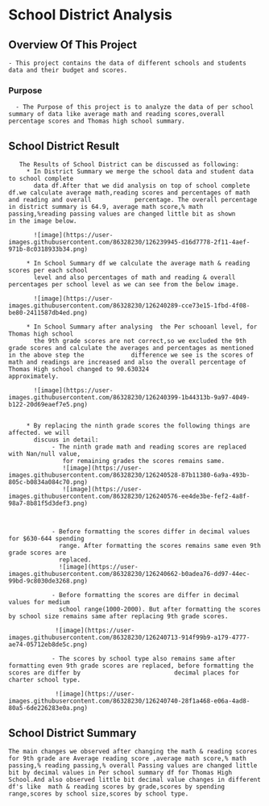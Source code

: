 # School District Analysis

## Overview Of This Project
    - This project contains the data of different schools and students data and their budget and scores.

### Purpose 
      - The Purpose of this project is to analyze the data of per school summary of data like average math and reading scores,overall percentage scores and Thomas high school summary.
## School District  Result
       The Results of School District can be discussed as following:
         * In District Summary we merge the school data and student data to school complete   
           data df.After that we did analysis on top of school complete df.we calculate average math,reading scores and percentages of math and reading and overall            percentage. The overall percentage in district summary is 64.9, average math score,% math passing,%reading passing values are changed little bit as shown            in the image below.
           
           ![image](https://user-images.githubusercontent.com/86328230/126239945-d16d7778-2f11-4aef-971b-8c0318933b34.png)

         * In School Summary df we calculate the average math & reading scores per each school  
           level and also percentages of math and reading & overall percentages per school level as we can see from the below image.
           
           ![image](https://user-images.githubusercontent.com/86328230/126240289-cce73e15-1fbd-4f08-be80-2411587db4ed.png)

         * In School Summary after analysing  the Per schooanl level, for Thomas high school  
           the 9th grade scores are not correct,so we excluded the 9th grade scores and calculate the averages and percentages as mentioned in the above step the             difference we see is the scores of math and readings are increased and also the overall percentage of Thomas High school changed to 90.630324                       approximately.
           
           ![image](https://user-images.githubusercontent.com/86328230/126240399-1b44313b-9a97-4049-b122-20d69eaef7e5.png)
           

         * By replacing the ninth grade scores the following things are affected. we will
           discuus in detail:      
                - The ninth grade math and reading scores are replaced with Nan/null value, 
                   for remaining grades the scores remains same. 
                   ![image](https://user-images.githubusercontent.com/86328230/126240528-87b11380-6a9a-493b-805c-b0834a084c70.png)
                   ![image](https://user-images.githubusercontent.com/86328230/126240576-ee4de3be-fef2-4a8f-98a7-8b81f5d3def3.png)



                - Before formatting the scores differ in decimal values for $630-644 spending 
                  range. After formatting the scores remains same even 9th grade scores are 
                  replaced.
                  ![image](https://user-images.githubusercontent.com/86328230/126240662-b0adea76-dd97-44ec-99bd-9c8030de3268.png)

                - Before formatting the scores are differ in decimal values for medium       
                  school range(1000-2000). But after formatting the scores by school size remains same after replacing 9th grade scores.
                 
                 ![image](https://user-images.githubusercontent.com/86328230/126240713-914f99b9-a179-4777-ae74-05712eb8de5c.png)

                - The scores by school type also remains same after formatting even 9th grade scores are replaced, before formatting the scores are differ by                          decimal places for  charter school type.
                                  
                 ![image](https://user-images.githubusercontent.com/86328230/126240740-28f1a468-e06a-4ad8-80a5-6de226283e0a.png)

## School District Summary
    The main changes we observed after changing the math & reading scores for 9th grade are Average reading score ,average math score,% math passing,% reading passing,% overall Passing values are changed little bit by decimal values in Per school summary df for Thomas High School.And also observed little bit decimal value changes in different df's like  math & reading scores by grade,scores by spending range,scores by school size,scores by school type.
